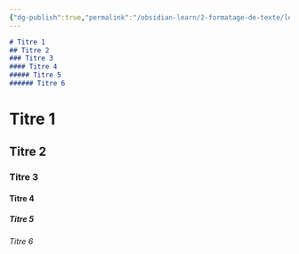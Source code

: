 ```yaml
---
{"dg-publish":true,"permalink":"/obsidian-learn/2-formatage-de-texte/les-titres/"}
---
```


```md
# Titre 1
## Titre 2
### Titre 3 
#### Titre 4
##### Titre 5
###### Titre 6
```

# Titre 1
## Titre 2
### Titre 3 
#### Titre 4
##### Titre 5
###### Titre 6
